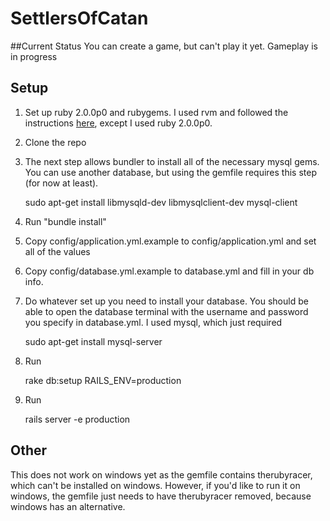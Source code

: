 SettlersOfCatan
===============

##Current Status
You can create a game, but can't play it yet. Gameplay is in progress

## Setup
1. Set up ruby 2.0.0p0 and rubygems. I used rvm and followed the instructions [here](https://www.digitalocean.com/community/articles/how-to-install-ruby-on-rails-on-ubuntu-12-04-lts-precise-pangolin-with-rvm), except I used ruby 2.0.0p0. 

2. Clone the repo

3. The next step allows bundler to install all of the necessary mysql gems. You can use another database, but using the gemfile requires this step (for now at least). 

    sudo apt-get install libmysqld-dev libmysqlclient-dev mysql-client
  
4. Run "bundle install"

5. Copy config/application.yml.example to config/application.yml and set all of the values

6. Copy config/database.yml.example to database.yml and fill in your db info. 

7. Do whatever set up you need to install your database. You should be able to open the database terminal with the username and password you specify in database.yml. I used mysql, which just required

    sudo apt-get install mysql-server

8. Run

    rake db:setup RAILS_ENV=production

9. Run

    rails server -e production

## Other

This does not work on windows yet as the gemfile contains therubyracer, which can't be installed on windows. 
However, if you'd like to run it on windows, the gemfile just needs to have therubyracer removed, because windows has an alternative.
